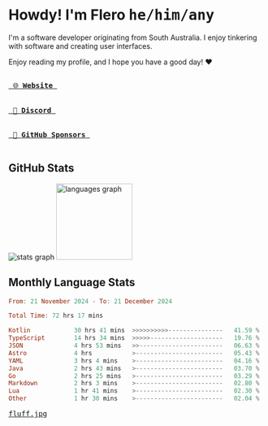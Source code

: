 # Howdy! I'm Flero <kbd>he/him/any</kbd>

I'm a software developer originating from South Australia. I enjoy tinkering with software and creating user interfaces.

Enjoy reading my profile, and I hope you have a good day! :heart:

<a href="https://flero.dev/">
    <kbd>
        <br>
        &nbsp;🌐 <strong>Website</strong>&nbsp;
        <br>
        <br>
    </kbd>
</a>

<a href="https://discord.com/users/1059375676769189938">
    <kbd>
        <br>
        &nbsp;💬 <strong>Discord</strong>&nbsp;
        <br>
        <br>
    </kbd>
</a>

<a href="https://github.com/sponsors/flerouwu">
    <kbd>
        <br>
        &nbsp;🩷 <strong>GitHub Sponsors</strong>&nbsp;
        <br>
        <br>
    </kbd>
</a>

## GitHub Stats
<!-- <p> allows it to be shown side-by-side -->
<div>
  <img src="https://github-readme-stats.vercel.app/api?hide_title=true&hide_rank=false&show_icons=true&include_all_commits=true&count_private=true&disable_animations=true&theme=github_dark&locale=en&hide_border=true&username=flerouwu" alt="stats graph"  />
  <img src="https://github-readme-stats.vercel.app/api/top-langs?locale=en&hide_title=false&langs_count=5&theme=github_dark&hide_border=true&username=flerouwu&layout=compact" alt="languages graph" height="150"  />
</div>

## Monthly Language Stats

<!--START_SECTION:waka-->

```haskell
From: 21 November 2024 - To: 21 December 2024

Total Time: 72 hrs 17 mins

Kotlin            30 hrs 41 mins  >>>>>>>>>>---------------   41.59 %
TypeScript        14 hrs 34 mins  >>>>>--------------------   19.76 %
JSON              4 hrs 53 mins   >>-----------------------   06.63 %
Astro             4 hrs           >------------------------   05.43 %
YAML              3 hrs 4 mins    >------------------------   04.16 %
Java              2 hrs 43 mins   >------------------------   03.70 %
Go                2 hrs 25 mins   >------------------------   03.29 %
Markdown          2 hrs 3 mins    >------------------------   02.80 %
Lua               1 hr 41 mins    >------------------------   02.30 %
Other             1 hr 30 mins    >------------------------   02.04 %
```

<!--END_SECTION:waka-->

<a href="https://raw.githubusercontent.com/flerouwu/flerouwu/main/fluff.jpg">
  <kbd>fluff.jpg</kbd>
</a>
